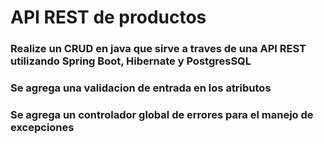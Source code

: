 # API REST de productos 

### Realize un CRUD en java que sirve a traves de una API REST utilizando Spring Boot, Hibernate y PostgresSQL
### Se agrega una validacion de entrada en los atributos
### Se agrega un controlador global de errores para el manejo de excepciones
